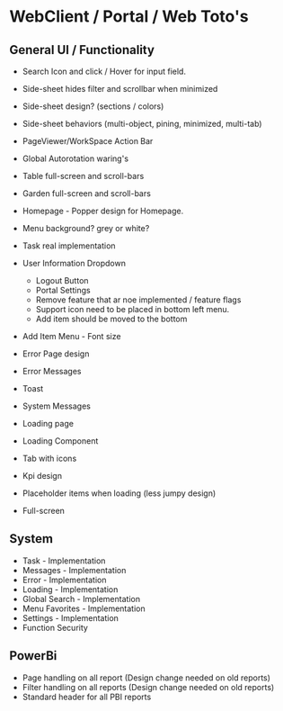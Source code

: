 # WebClient / Portal / Web Toto's

## General UI / Functionality
- Search Icon and click / Hover for input field.
- Side-sheet hides filter and scrollbar when minimized
- Side-sheet design? (sections / colors) 
- Side-sheet behaviors (multi-object, pining, minimized, multi-tab)
- PageViewer/WorkSpace Action Bar
- Global Autorotation waring's
- Table full-screen and scroll-bars
- Garden full-screen and scroll-bars
- Homepage - Popper design for Homepage.
- Menu background? grey or white?
- Task real implementation
- User Information Dropdown
  - Logout Button
  - Portal Settings
  - Remove feature that ar noe implemented / feature flags 
  - Support icon need to be placed in bottom left menu.
  - Add item should be moved to the bottom 

- Add Item Menu - Font size
- Error Page design 
- Error Messages 
- Toast 
- System Messages
- Loading page 
- Loading Component
- Tab with icons
- Kpi design 
- Placeholder items when loading (less jumpy design)
- Full-screen
  
## System 
- Task - Implementation 
- Messages - Implementation 
- Error - Implementation 
- Loading - Implementation 
- Global Search - Implementation 
- Menu Favorites - Implementation
- Settings - Implementation 
- Function Security
  
## PowerBi
- Page handling on all report (Design change needed on old reports)
- Filter handling on all reports (Design change needed on old reports)
- Standard header for all PBI reports
  

